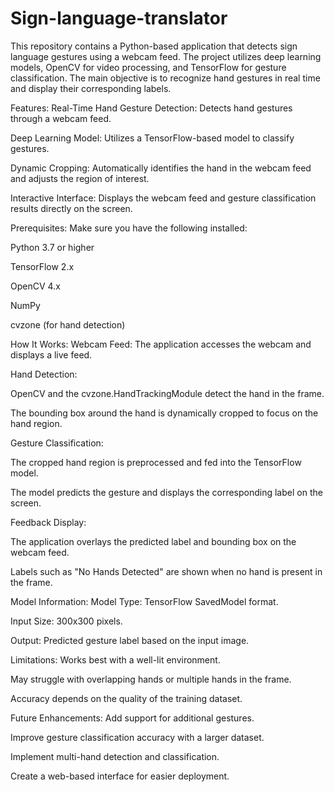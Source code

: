 # Sign-language-translator
This repository contains a Python-based application that detects sign language gestures using a webcam feed. The project utilizes deep learning models, OpenCV for video processing, and TensorFlow for gesture classification. The main objective is to recognize hand gestures in real time and display their corresponding labels.

Features:
Real-Time Hand Gesture Detection: Detects hand gestures through a webcam feed.

Deep Learning Model: Utilizes a TensorFlow-based model to classify gestures.

Dynamic Cropping: Automatically identifies the hand in the webcam feed and adjusts the region of interest.

Interactive Interface: Displays the webcam feed and gesture classification results directly on the screen.

Prerequisites:
Make sure you have the following installed:

Python 3.7 or higher

TensorFlow 2.x

OpenCV 4.x

NumPy

cvzone (for hand detection)

How It Works:
Webcam Feed: The application accesses the webcam and displays a live feed.

Hand Detection:

OpenCV and the cvzone.HandTrackingModule detect the hand in the frame.

The bounding box around the hand is dynamically cropped to focus on the hand region.

Gesture Classification:

The cropped hand region is preprocessed and fed into the TensorFlow model.

The model predicts the gesture and displays the corresponding label on the screen.

Feedback Display:

The application overlays the predicted label and bounding box on the webcam feed.

Labels such as "No Hands Detected" are shown when no hand is present in the frame.

Model Information:
Model Type: TensorFlow SavedModel format.

Input Size: 300x300 pixels.

Output: Predicted gesture label based on the input image.

Limitations:
Works best with a well-lit environment.

May struggle with overlapping hands or multiple hands in the frame.

Accuracy depends on the quality of the training dataset.

Future Enhancements:
Add support for additional gestures.

Improve gesture classification accuracy with a larger dataset.

Implement multi-hand detection and classification.

Create a web-based interface for easier deployment.
